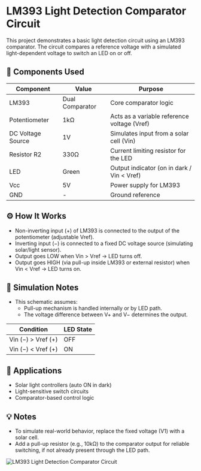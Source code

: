 

# LM393 Light Detection Comparator Circuit

This project demonstrates a basic light detection circuit using an LM393 comparator. The circuit compares a reference voltage with a simulated light-dependent voltage to switch an LED on or off.

## 🔧 Components Used

| Component        | Value       | Purpose                           |
|------------------|-------------|------------------------------------|
| LM393            | Dual Comparator | Core comparator logic             |
| Potentiometer    | 1kΩ         | Acts as a variable reference voltage (Vref) |
| DC Voltage Source| 1V          | Simulates input from a solar cell (Vin) |
| Resistor R2      | 330Ω        | Current limiting resistor for the LED |
| LED              | Green       | Output indicator (on in dark / Vin < Vref) |
| Vcc              | 5V          | Power supply for LM393             |
| GND              | -           | Ground reference                   |

## ⚙️ How It Works

- Non-inverting input (+) of LM393 is connected to the output of the potentiometer (adjustable Vref).
- Inverting input (−) is connected to a fixed DC voltage source (simulating solar/light sensor).
- Output goes LOW when Vin > Vref → LED turns off.
- Output goes HIGH (via pull-up inside LM393 or external resistor) when Vin < Vref → LED turns on.

## 🧪 Simulation Notes

- This schematic assumes:
  - Pull-up mechanism is handled internally or by LED path.
  - The voltage difference between V+ and V− determines the output.

| Condition         | LED State |
|-------------------|-----------|
| Vin (−) > Vref (+)| OFF       |
| Vin (−) < Vref (+)| ON        |

## 📌 Applications

- Solar light controllers (auto ON in dark)
- Light-sensitive switch circuits
- Comparator-based control logic

## 💡 Notes

- To simulate real-world behavior, replace the fixed voltage (V1) with a solar cell.
- Add a pull-up resistor (e.g., 10kΩ) to the comparator output for reliable switching, if not already present through the LED path.

![LM393 Light Detection Comparator Circuit](/SollarCell_LED_Controler/SollarCell_LED_Controler.PNG)